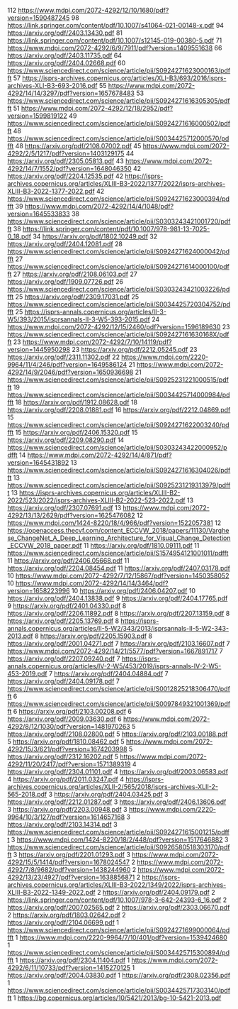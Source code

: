 112 https://www.mdpi.com/2072-4292/12/10/1680/pdf?version=1590487245
98 https://link.springer.com/content/pdf/10.1007/s41064-021-00148-x.pdf
94 https://arxiv.org/pdf/2403.13430.pdf
81 https://link.springer.com/content/pdf/10.1007/s12145-019-00380-5.pdf
71 https://www.mdpi.com/2072-4292/6/9/7911/pdf?version=1409551638
66 https://arxiv.org/pdf/2403.11735.pdf
64 https://arxiv.org/pdf/2404.02668.pdf
60 https://www.sciencedirect.com/science/article/pii/S0924271623000163/pdfft
57 https://isprs-archives.copernicus.org/articles/XLI-B3/693/2016/isprs-archives-XLI-B3-693-2016.pdf
55 https://www.mdpi.com/2072-4292/14/14/3297/pdf?version=1657678483
53 https://www.sciencedirect.com/science/article/pii/S0924271616305305/pdfft
51 https://www.mdpi.com/2072-4292/12/18/2952/pdf?version=1599819122
49 https://www.sciencedirect.com/science/article/pii/S0924271616000502/pdfft
48 https://www.sciencedirect.com/science/article/pii/S0034425712000570/pdfft
48 https://arxiv.org/pdf/2108.07002.pdf
45 https://www.mdpi.com/2072-4292/2/5/1217/pdf?version=1403129175
44 https://arxiv.org/pdf/2305.05813.pdf
43 https://www.mdpi.com/2072-4292/14/7/1552/pdf?version=1648046350
42 https://arxiv.org/pdf/2204.12535.pdf
42 https://isprs-archives.copernicus.org/articles/XLIII-B3-2022/1377/2022/isprs-archives-XLIII-B3-2022-1377-2022.pdf
42 https://www.sciencedirect.com/science/article/pii/S0924271623000394/pdfft
39 https://www.mdpi.com/2072-4292/14/4/1048/pdf?version=1645533833
38 https://www.sciencedirect.com/science/article/pii/S0303243421001720/pdfft
38 https://link.springer.com/content/pdf/10.1007/978-981-13-7025-0_18.pdf
34 https://arxiv.org/pdf/1802.10249.pdf
32 https://arxiv.org/pdf/2404.12081.pdf
28 https://www.sciencedirect.com/science/article/pii/S0924271624000042/pdfft
27 https://www.sciencedirect.com/science/article/pii/S0924271614000100/pdfft
27 https://arxiv.org/pdf/2108.06103.pdf
27 https://arxiv.org/pdf/1909.07726.pdf
26 https://www.sciencedirect.com/science/article/pii/S0303243421003226/pdfft
25 https://arxiv.org/pdf/2309.17031.pdf
25 https://www.sciencedirect.com/science/article/pii/S0034425720304752/pdfft
25 https://isprs-annals.copernicus.org/articles/II-3-W5/393/2015/isprsannals-II-3-W5-393-2015.pdf
24 https://www.mdpi.com/2072-4292/12/15/2460/pdf?version=1596189630
23 https://www.sciencedirect.com/science/article/pii/S092427161630168X/pdfft
23 https://www.mdpi.com/2072-4292/7/10/14119/pdf?version=1445950298
23 https://arxiv.org/pdf/2212.05245.pdf
23 https://arxiv.org/pdf/2311.11302.pdf
22 https://www.mdpi.com/2220-9964/11/4/246/pdf?version=1649586124
21 https://www.mdpi.com/2072-4292/14/9/2046/pdf?version=1650936698
21 https://www.sciencedirect.com/science/article/pii/S0925231221000515/pdfft
19 https://www.sciencedirect.com/science/article/pii/S0034425714000984/pdfft
18 https://arxiv.org/pdf/1912.08628.pdf
18 https://arxiv.org/pdf/2208.01881.pdf
16 https://arxiv.org/pdf/2212.04869.pdf
15 https://www.sciencedirect.com/science/article/pii/S0924271622003240/pdfft
15 https://arxiv.org/pdf/2406.15320.pdf
15 https://arxiv.org/pdf/2209.08290.pdf
14 https://www.sciencedirect.com/science/article/pii/S0303243422000952/pdfft
14 https://www.mdpi.com/2072-4292/14/4/871/pdf?version=1645431892
13 https://www.sciencedirect.com/science/article/pii/S0924271616304026/pdfft
13 https://www.sciencedirect.com/science/article/pii/S0925231219313979/pdfft
13 https://isprs-archives.copernicus.org/articles/XLIII-B2-2022/523/2022/isprs-archives-XLIII-B2-2022-523-2022.pdf
13 https://arxiv.org/pdf/2307.07691.pdf
13 https://www.mdpi.com/2072-4292/13/13/2629/pdf?version=1625476082
12 https://www.mdpi.com/1424-8220/18/4/966/pdf?version=1522057381
12 https://openaccess.thecvf.com/content_ECCVW_2018/papers/11130/Varghese_ChangeNet_A_Deep_Learning_Architecture_for_Visual_Change_Detection_ECCVW_2018_paper.pdf
11 https://arxiv.org/pdf/1810.09111.pdf
11 https://www.sciencedirect.com/science/article/pii/S1574954121001011/pdfft
11 https://arxiv.org/pdf/2406.05668.pdf
11 https://arxiv.org/pdf/2204.08454.pdf
11 https://arxiv.org/pdf/2407.03178.pdf
10 https://www.mdpi.com/2072-4292/7/12/15867/pdf?version=1450358052
10 https://www.mdpi.com/2072-4292/14/14/3464/pdf?version=1658223996
10 https://arxiv.org/pdf/2406.04207.pdf
10 https://arxiv.org/pdf/2404.13838.pdf
9 https://arxiv.org/pdf/2404.17765.pdf
9 https://arxiv.org/pdf/2401.04330.pdf
8 https://arxiv.org/pdf/2206.11892.pdf
8 https://arxiv.org/pdf/2207.13159.pdf
8 https://arxiv.org/pdf/2205.13769.pdf
8 https://isprs-annals.copernicus.org/articles/II-5-W2/343/2013/isprsannals-II-5-W2-343-2013.pdf
8 https://arxiv.org/pdf/2205.15903.pdf
8 https://arxiv.org/pdf/2001.04271.pdf
7 https://arxiv.org/pdf/2103.16607.pdf
7 https://www.mdpi.com/2072-4292/14/21/5577/pdf?version=1667891717
7 https://arxiv.org/pdf/2207.09240.pdf
7 https://isprs-annals.copernicus.org/articles/IV-2-W5/453/2019/isprs-annals-IV-2-W5-453-2019.pdf
7 https://arxiv.org/pdf/2404.04884.pdf
7 https://arxiv.org/pdf/2404.09178.pdf
7 https://www.sciencedirect.com/science/article/pii/S0012825218306470/pdfft
6 https://www.sciencedirect.com/science/article/pii/S0097849321001369/pdfft
6 https://arxiv.org/pdf/2103.00208.pdf
6 https://arxiv.org/pdf/2009.03630.pdf
6 https://www.mdpi.com/2072-4292/8/12/1030/pdf?version=1481970263
5 https://arxiv.org/pdf/2108.02800.pdf
5 https://arxiv.org/pdf/2103.00188.pdf
5 https://arxiv.org/pdf/1810.08462.pdf
5 https://www.mdpi.com/2072-4292/15/3/621/pdf?version=1674203998
5 https://arxiv.org/pdf/2312.16202.pdf
5 https://www.mdpi.com/2072-4292/11/20/2417/pdf?version=1571389319
4 https://arxiv.org/pdf/2304.01101.pdf
4 https://arxiv.org/pdf/2003.06583.pdf
4 https://arxiv.org/pdf/2011.03247.pdf
4 https://isprs-archives.copernicus.org/articles/XLII-2/565/2018/isprs-archives-XLII-2-565-2018.pdf
3 https://arxiv.org/pdf/2404.03425.pdf
3 https://arxiv.org/pdf/2212.01287.pdf
3 https://arxiv.org/pdf/2406.13606.pdf
3 https://arxiv.org/pdf/2203.00948.pdf
3 https://www.mdpi.com/2220-9964/10/3/127/pdf?version=1614657168
3 https://arxiv.org/pdf/2103.14314.pdf
3 https://www.sciencedirect.com/science/article/pii/S0924271615001215/pdfft
3 https://www.mdpi.com/1424-8220/18/2/448/pdf?version=1517646882
3 https://www.sciencedirect.com/science/article/pii/S0926580518303170/pdfft
3 https://arxiv.org/pdf/2201.01293.pdf
3 https://www.mdpi.com/2072-4292/15/5/1414/pdf?version=1678024547
2 https://www.mdpi.com/2072-4292/7/8/9682/pdf?version=1438244960
2 https://www.mdpi.com/2072-4292/13/23/4927/pdf?version=1638856871
2 https://isprs-archives.copernicus.org/articles/XLIII-B3-2022/1349/2022/isprs-archives-XLIII-B3-2022-1349-2022.pdf
2 https://arxiv.org/pdf/2404.09179.pdf
2 https://link.springer.com/content/pdf/10.1007/978-3-642-24393-6_16.pdf
2 https://arxiv.org/pdf/2007.02565.pdf
2 https://arxiv.org/pdf/2303.06670.pdf
2 https://arxiv.org/pdf/1803.02642.pdf
2 https://arxiv.org/pdf/2104.06699.pdf
1 https://www.sciencedirect.com/science/article/pii/S0924271699000064/pdfft
1 https://www.mdpi.com/2220-9964/7/10/401/pdf?version=1539424680
1 https://www.sciencedirect.com/science/article/pii/S0034425715300894/pdfft
1 https://arxiv.org/pdf/2304.11404.pdf
1 https://www.mdpi.com/2072-4292/6/11/10733/pdf?version=1415270125
1 https://arxiv.org/pdf/2004.03830.pdf
1 https://arxiv.org/pdf/2308.02356.pdf
1 https://www.sciencedirect.com/science/article/pii/S0034425717303140/pdfft
1 https://bg.copernicus.org/articles/10/5421/2013/bg-10-5421-2013.pdf
